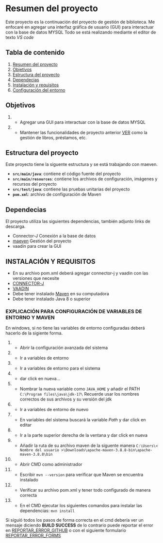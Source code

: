 # **Resumen del proyecto**

Este proyecto es la continuación del proyecto de gestión de biblioteca.
Me enfocaré en agregar una interfaz gráfica de usuario (GUI) para interactuar con la base de datos MYSQL
Todo se está realizando mediante el editor de texto *VS code*

## Tabla de contenido

1. [Resumen del proyecto](#resumen-del-proyecto)
2. [Objetivos](#objetivos)
3. [Estructura del proyecto](#estructura-del-proyecto)
4. [Dependecias](#dependecias)
5. [Instalación y requisitos](#instalación-y-requisitos)
6. [Configuración del entorno](#explicación-para-configuración-de-variables-de-entorno-y-maven)

## Objetivos

1. - Agregar una GUI para interactuar con la base de datos MYSQL
2. - Mantener las funcionalidades de proyecto anterior [VER](https://github.com/DanielRestrepoGaleano/BibliotecaJava) como la gestión de libros, préstamos, etc.

## Estructura del proyecto

Este proyecto tiene la siguente estructura y se está trabajando con maeven.

- **`src/main/java`**: contiene el código fuente del proyecto
- **`src/main/resources`**: contiene los archivos de configuración, imágenes y recursos del proyecto
- **`src/test/java`**: contiene las pruebas unitarias del proyecto
- **`pom.xml`**: archivo de configuración de Maven

## Dependecias

El proyecto utiliza las siguientes dependencias, también adjunto links de descarga.

- Connector-J Conexión a la base de datos
- [maeven](https://maven.apache.org/install.html) Gestión del proyecto
- vaadin para crear la GUI

## INSTALACIÓN Y REQUISITOS

- En su archivo pom.xml deberá agregar connector-j y vaadin con las versiones que necesite
- [CONNECTOR-J](https://central.sonatype.com/artifact/com.mysql/mysql-connector-j)
- [VAADIN](https://central.sonatype.com/artifact/com.vaadin/vaadin)
- Debe tener instalado [Maven](https://maven.apache.org/download.cgi) en su computadora
- Debe tener instalado Java 8 o superior

### EXPLICACIÓN PARA CONFIGURACIÓN DE VARIABLES DE ENTORNO Y MAVEN

En windows, si no tiene las variables de entorno configuradas deberá hacerlo de la sigiente forma.

1. - Abrir la configuración avanzada del sistema
2. - Ir a variables de entorno
3. - Ir a variables de entorno para el sistema
4. - dar click en nueva...
5. - Nombrar la nueva variable como `JAVA_HOME` y añadir el PATH `C:\Program files\java\jdk-17\` Recuerde usar los nombres correctos de sus archivos y su versión del jdk
6. - Ir a variables de entorno de nuevo
7. - En variables del sistema buscará la variable *Path*  y dar click en editar
8. - Ir a la parte superior derecha de la ventana y dar click en nueva
9. - Añadir la ruta de su archivo maven de la siguente manera `C:\Users\< Nombre del usuario >\Downloads\apache-maven-3.8.8-bin\apache-maven-3.8.8\bin`
10. - Abrir CMD como administrador
11. - Escribir `mvn --version` para verificar que Maven se encuentra instalado
12. - Verificar su archivo pom.xml y tener todo configurado de manera correcta
13. - En el CMD ejecutar los siguientes comandos  para instalar las dependencias: `mvn install`

Si siguió todos los pasos de forma correcta en el cmd debería ver un mensaje diciendo **BUILD SUCCESS**
de lo contrario puede reportar el error en [REPORTAR_ERROR_GITHUB](https://github.com/DanielRestrepoGaleano/LibraryManagementUX/issues) o con el siguiente formulario [REPORTAR_ERROR_FORMS](https://docs.google.com/forms/d/1OxRtiVPGTAUtvkKE_opcWedZ7b5dZMVU5F3T7YdZRw0)
